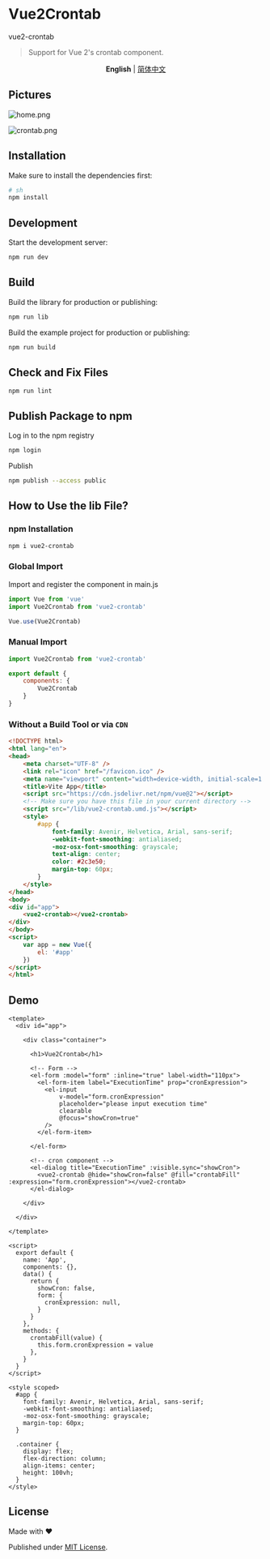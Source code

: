 # Vue2Crontab

vue2-crontab

> Support for Vue 2's crontab component.

<p align='center'>
<b>English</b> | <a href="https://github.com/tudan110/vue2-crontab/blob/main/README.zh-CN.md">简体中文</a>
</p>

## Pictures

![home.png](public/home.png)

![crontab.png](public/crontab.png)

## Installation

Make sure to install the dependencies first:

```bash
# sh
npm install
```

## Development

Start the development server:

```sh
npm run dev
```

## Build

Build the library for production or publishing:

```sh
npm run lib
```

Build the example project for production or publishing:

```sh
npm run build
```

## Check and Fix Files
```
npm run lint
```

## Publish Package to npm

Log in to the npm registry
```sh
npm login
```

Publish
```sh
npm publish --access public
```

## How to Use the lib File?

### npm Installation

```sh
npm i vue2-crontab
```

### Global Import
Import and register the component in main.js
```js
import Vue from 'vue'
import Vue2Crontab from 'vue2-crontab'

Vue.use(Vue2Crontab)
```

### Manual Import
```js
import Vue2Crontab from 'vue2-crontab'

export default {
    components: {
        Vue2Crontab
    }
}
```

### Without a Build Tool or via `CDN`

```html
<!DOCTYPE html>
<html lang="en">
<head>
    <meta charset="UTF-8" />
    <link rel="icon" href="/favicon.ico" />
    <meta name="viewport" content="width=device-width, initial-scale=1.0" />
    <title>Vite App</title>
    <script src="https://cdn.jsdelivr.net/npm/vue@2"></script>
    <!-- Make sure you have this file in your current directory -->
    <script src="/lib/vue2-crontab.umd.js"></script>
    <style>
        #app {
            font-family: Avenir, Helvetica, Arial, sans-serif;
            -webkit-font-smoothing: antialiased;
            -moz-osx-font-smoothing: grayscale;
            text-align: center;
            color: #2c3e50;
            margin-top: 60px;
        }
    </style>
</head>
<body>
<div id="app">
    <vue2-crontab></vue2-crontab>
</div>
</body>
<script>
    var app = new Vue({
        el: '#app'
    })
</script>
</html>
```

## Demo

```vue
<template>
  <div id="app">

    <div class="container">

      <h1>Vue2Crontab</h1>

      <!-- Form -->
      <el-form :model="form" :inline="true" label-width="110px">
        <el-form-item label="ExecutionTime" prop="cronExpression">
          <el-input
              v-model="form.cronExpression"
              placeholder="please input execution time"
              clearable
              @focus="showCron=true"
          />
        </el-form-item>

      </el-form>

      <!-- cron component -->
      <el-dialog title="ExecutionTime" :visible.sync="showCron">
        <vue2-crontab @hide="showCron=false" @fill="crontabFill" :expression="form.cronExpression"></vue2-crontab>
      </el-dialog>

    </div>

  </div>

</template>

<script>
  export default {
    name: 'App',
    components: {},
    data() {
      return {
        showCron: false,
        form: {
          cronExpression: null,
        }
      }
    },
    methods: {
      crontabFill(value) {
        this.form.cronExpression = value
      },
    }
  }
</script>

<style scoped>
  #app {
    font-family: Avenir, Helvetica, Arial, sans-serif;
    -webkit-font-smoothing: antialiased;
    -moz-osx-font-smoothing: grayscale;
    margin-top: 60px;
  }

  .container {
    display: flex;
    flex-direction: column;
    align-items: center;
    height: 100vh;
  }
</style>
```

## License

Made with ❤️

Published under [MIT License](./LICENSE).
